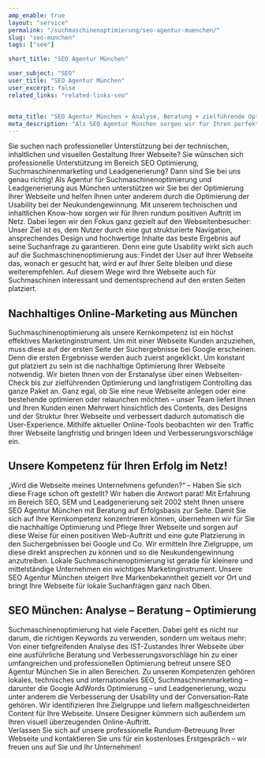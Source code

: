 ```yaml
---
amp_enable: true
layout: "service"
permalink: "/suchmaschinenoptimierung/seo-agentur-muenchen/"
slug: "seo-munchen"
tags: ["seo"]

short_title: "SEO Agentur München"

user_subject: "SEO"
user_title: "SEO Agentur München"
user_excerpt: false
related_links: "related-links-seo"


meta_title: "SEO Agentur München » Analyse, Beratung + zielführende Optimierung"
meta_description: "Als SEO Agentur München sorgen wir für Ihren perfekten Online-Auftritt! ► SEO, SEM und Leadgenerierung für mehr Traffic auf Ihrer Website ✓ Hier klicken!"
---
```


Sie suchen nach professioneller Unterstützung bei der technischen, inhaltlichen und visuellen Gestaltung Ihrer Webseite? Sie wünschen sich professionelle Unterstützung im Bereich SEO Optimierung, Suchmaschinenmarketing und Leadgenerierung? Dann sind Sie bei uns genau richtig! Als Agentur für Suchmaschinenoptimierung und Leadgenerierung aus München unterstützen wir Sie bei der Optimierung Ihrer Webseite und helfen Ihnen unter anderem durch die Optimierung der Usability bei der Neukundengewinnung. 
Mit unserem technischen und inhaltlichen Know-how sorgen wir für Ihren rundum positiven Auftritt im Netz. Dabei legen wir den Fokus ganz gezielt auf den Webseitenbesucher: Unser Ziel ist es, dem Nutzer durch eine gut strukturierte Navigation, ansprechendes Design und hochwertige Inhalte das beste Ergebnis auf seine Suchanfrage zu garantieren. Denn eine gute Usability wirkt sich auch auf die Suchmaschinenoptimierung aus: Findet der User auf Ihrer Webseite das, wonach er gesucht hat, wird er auf Ihrer Seite bleiben und diese weiterempfehlen. Auf diesem Wege wird Ihre Webseite auch für Suchmaschinen interessant und dementsprechend auf den ersten Seiten platziert. 

## Nachhaltiges Online-Marketing aus München
Suchmaschinenoptimierung als unsere Kernkompetenz ist ein höchst effektives Marketinginstrument. Um mit einer Webseite Kunden anzuziehen, muss diese auf der ersten Seite der Suchergebnisse bei Google erscheinen. Denn die ersten Ergebnisse werden auch zuerst angeklickt. Um konstant gut platziert zu sein ist die nachhaltige Optimierung Ihrer Webseite notwendig. Wir bieten Ihnen von der Erstanalyse über einen Webseiten-Check bis zur zielführenden Optimierung und langfristigem Controlling das ganze Paket an. Ganz egal, ob Sie eine neue Webseite anlegen oder eine bestehende optimieren oder relaunchen möchten – unser Team liefert Ihnen und Ihren Kunden einen Mehrwert hinsichtlich des Contents, des Designs und der Struktur Ihrer Webseite und verbessert dadurch automatisch die User-Experience. Mithilfe aktueller Online-Tools beobachten wir den Traffic Ihrer Webseite langfristig und bringen Ideen und Verbesserungsvorschläge ein. 

## Unsere Kompetenz für Ihren Erfolg im Netz!
„Wird die Webseite meines Unternehmens gefunden?“ – Haben Sie sich diese Frage schon oft gestellt? Wir haben die Antwort parat! Mit Erfahrung im Bereich SEO, SEM und Leadgenerierung seit 2002 steht Ihnen unsere SEO Agentur München mit Beratung auf Erfolgsbasis zur Seite. Damit Sie sich auf Ihre Kernkompetenz konzentrieren können, übernehmen wir für Sie die nachhaltige Optimierung und Pflege Ihrer Webseite und sorgen auf diese Weise für einen positiven Web-Auftritt und eine gute Platzierung in den Suchergebnissen bei Google und Co. Wir ermitteln Ihre Zielgruppe, um diese direkt ansprechen zu können und so die Neukundengewinnung anzutreiben. 
Lokale Suchmaschinenoptimierung ist gerade für kleinere und mittelständige Unternehmen ein wichtiges Marketinginstrument. Unsere SEO Agentur München steigert Ihre Markenbekanntheit gezielt vor Ort und bringt Ihre Webseite für lokale Suchanfragen ganz nach Oben. 

## SEO München: Analyse – Beratung – Optimierung
Suchmaschinenoptimierung hat viele Facetten. Dabei geht es nicht nur darum, die richtigen Keywords zu verwenden, sondern um weitaus mehr: Von einer tiefgreifenden Analyse des IST-Zustandes Ihrer Webseite über eine ausführliche Beratung und Verbesserungsvorschläge hin zu einer umfangreichen und professionellen Optimierung betreut unsere SEO Agentur München Sie in allen Bereichen. Zu unseren Kompetenzen gehören lokales, technisches und internationales SEO, Suchmaschinenmarketing – darunter die Google AdWords Optimierung – und Leadgenerierung, wozu unter anderem die Verbesserung der Usability und der Conversation-Rate gehören. Wir identifizieren Ihre Zielgruppe und liefern maßgeschneiderten Content für Ihre Webseite. Unsere Designer kümmern sich außerdem um Ihren visuell überzeugenden Online-Auftritt.  
Verlassen Sie sich auf unsere professionelle Rundum-Betreuung Ihrer Webseite und kontaktieren Sie uns für ein kostenloses Erstgespräch – wir freuen uns auf Sie und Ihr Unternehmen!

